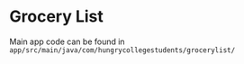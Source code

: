 # Grocery List

Main app code can be found in `app/src/main/java/com/hungrycollegestudents/grocerylist/`